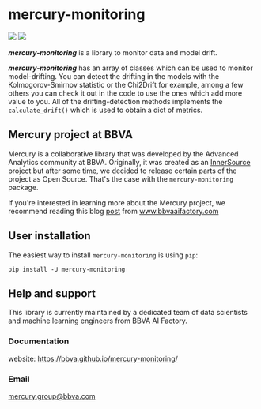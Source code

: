 # mercury-monitoring

[![](https://github.com/BBVA/mercury-monitoring/actions/workflows/test.yml/badge.svg)](https://github.com/BBVA/mercury-monitoring)
![](https://img.shields.io/badge/latest-0.0.1-blue)

***mercury-monitoring*** is a library to monitor data and model drift. 

***mercury-monitoring*** has an array of classes which can be used to monitor model-drifting. You can detect the drifting in the models with the Kolmogorov-Smirnov statistic or the Chi2Drift for example,
among a few others you can check it out in the code to use the ones which add more value to you. All of the drifting-detection methods implements the `calculate_drift()` which is used to obtain a dict of metrics.


## Mercury project at BBVA

Mercury is a collaborative library that was developed by the Advanced Analytics community at BBVA. Originally, it was created as an [InnerSource](https://en.wikipedia.org/wiki/Inner_source) project but after some time, we decided to release certain parts of the project as Open Source.
That's the case with the `mercury-monitoring` package. 

If you're interested in learning more about the Mercury project, we recommend reading this blog [post](https://www.bbvaaifactory.com/mercury-acelerando-la-reutilizacion-en-ciencia-de-datos-dentro-de-bbva/) from www.bbvaaifactory.com

## User installation

The easiest way to install `mercury-monitoring` is using ``pip``:

    pip install -U mercury-monitoring

## Help and support 

This library is currently maintained by a dedicated team of data scientists and machine learning engineers from BBVA AI Factory. 

### Documentation
website: https://bbva.github.io/mercury-monitoring/

### Email 
mercury.group@bbva.com